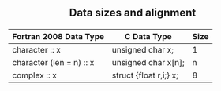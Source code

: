## <p align="center"> Data sizes and alignment </p>

<div align="center">

| Fortran 2008 Data Type | C Data Type | Size |
|-------------------|-------------|------|
| character :: x | unsigned char x; | 1 |
| character (len = n) :: x | unsigned char x[n]; | n |
| complex :: x | struct {float r,i;} x; | 8 |

</div>
